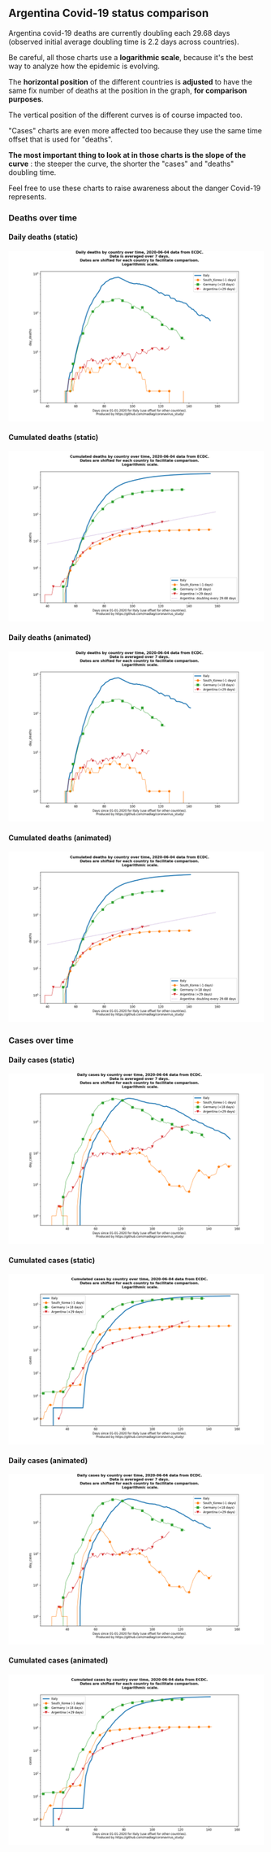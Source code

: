 ## Argentina Covid-19 status comparison 

Argentina covid-19 deaths are currently doubling each 29.68 days (observed initial average doubling time is 2.2 days across countries).



Be careful, all those charts use a **logarithmic scale**, because it's the best way to analyze how the epidemic is evolving.
 
The **horizontal position** of the different countries is **adjusted** to have the same fix number of deaths at the position in the graph, **for comparison purposes**.

The vertical position of the different curves is of course impacted too.

"Cases" charts are even more affected too because they use the same time offset that is used for "deaths".

**The most important thing to look at in those charts is the slope of the curve** : the steeper the curve, the shorter the "cases" and "deaths" doubling time.

Feel free to use these charts to raise awareness about the danger Covid-19 represents. 


 
### Deaths over time
 
#### Daily deaths (static)
![Argentina covid-19 daily deaths static chart](https://raw.githubusercontent.com/madlag/coronavirus_study/master/notebooks/graphs/2020-06-04/countries/Argentina/2020-06-04_Argentina_day_deaths.png "Argentina covid-19 day_deaths static chart")   
 
#### Cumulated deaths (static)
![Argentina covid-19 cumulated deaths static chart](https://raw.githubusercontent.com/madlag/coronavirus_study/master/notebooks/graphs/2020-06-04/countries/Argentina/2020-06-04_Argentina_deaths.png "Argentina covid-19 deaths static chart")   
 
#### Daily deaths (animated)
![Argentina covid-19 daily deaths animated chart](https://raw.githubusercontent.com/madlag/coronavirus_study/master/notebooks/graphs/2020-06-04/countries/Argentina/2020-06-04_Argentina_day_deaths.gif "Argentina covid-19 day_deaths animated chart")   
 
#### Cumulated deaths (animated)
![Argentina covid-19 cumulated deaths animated chart](https://raw.githubusercontent.com/madlag/coronavirus_study/master/notebooks/graphs/2020-06-04/countries/Argentina/2020-06-04_Argentina_deaths.gif "Argentina covid-19 deaths animated chart")   

 
### Cases over time
 
#### Daily cases (static)
![Argentina covid-19 daily cases static chart](https://raw.githubusercontent.com/madlag/coronavirus_study/master/notebooks/graphs/2020-06-04/countries/Argentina/2020-06-04_Argentina_day_cases.png "Argentina covid-19 day_cases static chart")   
 
#### Cumulated cases (static)
![Argentina covid-19 cumulated cases static chart](https://raw.githubusercontent.com/madlag/coronavirus_study/master/notebooks/graphs/2020-06-04/countries/Argentina/2020-06-04_Argentina_cases.png "Argentina covid-19 cases static chart")   
 
#### Daily cases (animated)
![Argentina covid-19 daily cases animated chart](https://raw.githubusercontent.com/madlag/coronavirus_study/master/notebooks/graphs/2020-06-04/countries/Argentina/2020-06-04_Argentina_day_cases.gif "Argentina covid-19 day_cases animated chart")   
 
#### Cumulated cases (animated)
![Argentina covid-19 cumulated cases animated chart](https://raw.githubusercontent.com/madlag/coronavirus_study/master/notebooks/graphs/2020-06-04/countries/Argentina/2020-06-04_Argentina_cases.gif "Argentina covid-19 cases animated chart")   

